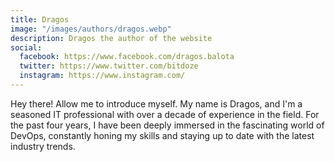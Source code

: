 ```yaml
---
title: Dragos
image: "/images/authors/dragos.webp"
description: Dragos the author of the website
social:
  facebook: https://www.facebook.com/dragos.balota
  twitter: https://www.twitter.com/bitdoze
  instagram: https://www.instagram.com/
---
```


Hey there! Allow me to introduce myself. My name is Dragos, and I'm a seasoned IT professional with over a decade of experience in the field. For the past four years, I have been deeply immersed in the fascinating world of DevOps, constantly honing my skills and staying up to date with the latest industry trends.


